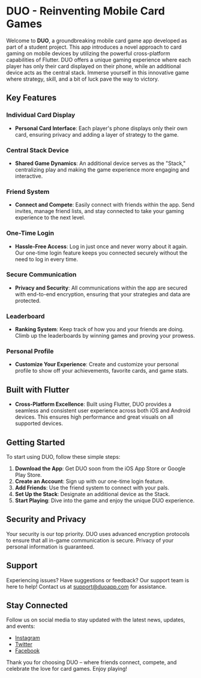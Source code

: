 # DUO - Reinventing Mobile Card Games

Welcome to **DUO**, a groundbreaking mobile card game app developed as part of a student project. This app introduces a novel approach to card gaming on mobile devices by utilizing the powerful cross-platform capabilities of Flutter. DUO offers a unique gaming experience where each player has only their card displayed on their phone, while an additional device acts as the central stack. Immerse yourself in this innovative game where strategy, skill, and a bit of luck pave the way to victory.

## Key Features

### Individual Card Display
- **Personal Card Interface**: Each player's phone displays only their own card, ensuring privacy and adding a layer of strategy to the game.

### Central Stack Device
- **Shared Game Dynamics**: An additional device serves as the "Stack," centralizing play and making the game experience more engaging and interactive.

### Friend System
- **Connect and Compete**: Easily connect with friends within the app. Send invites, manage friend lists, and stay connected to take your gaming experience to the next level.

### One-Time Login
- **Hassle-Free Access**: Log in just once and never worry about it again. Our one-time login feature keeps you connected securely without the need to log in every time.

### Secure Communication
- **Privacy and Security**: All communications within the app are secured with end-to-end encryption, ensuring that your strategies and data are protected.

### Leaderboard
- **Ranking System**: Keep track of how you and your friends are doing. Climb up the leaderboards by winning games and proving your prowess.

### Personal Profile
- **Customize Your Experience**: Create and customize your personal profile to show off your achievements, favorite cards, and game stats.

## Built with Flutter

- **Cross-Platform Excellence**: Built using Flutter, DUO provides a seamless and consistent user experience across both iOS and Android devices. This ensures high performance and great visuals on all supported devices.

## Getting Started

To start using DUO, follow these simple steps:
1. **Download the App**: Get DUO soon from the iOS App Store or Google Play Store.
2. **Create an Account**: Sign up with our one-time login feature.
3. **Add Friends**: Use the friend system to connect with your pals.
4. **Set Up the Stack**: Designate an additional device as the Stack.
5. **Start Playing**: Dive into the game and enjoy the unique DUO experience.

## Security and Privacy

Your security is our top priority. DUO uses advanced encryption protocols to ensure that all in-game communication is secure. Privacy of your personal information is guaranteed.

## Support

Experiencing issues? Have suggestions or feedback? Our support team is here to help! Contact us at [support@duoapp.com](mailto:support@duoapp.com) for assistance.

## Stay Connected

Follow us on social media to stay updated with the latest news, updates, and events:
- [Instagram](#)
- [Twitter](#)
- [Facebook](#)

Thank you for choosing DUO – where friends connect, compete, and celebrate the love for card games. Enjoy playing!
